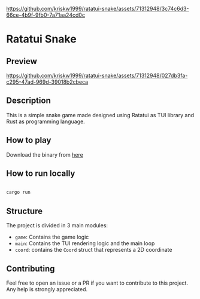 
https://github.com/kriskw1999/ratatui-snake/assets/71312948/3c74c6d3-66ce-4b9f-9fb0-7a71aa24cd0c
# Ratatui Snake

## Preview


https://github.com/kriskw1999/ratatui-snake/assets/71312948/027db3fa-c295-47ad-969d-39018b2cbeca


## Description

This is a simple snake game made designed using Ratatui as TUI library and Rust as programming language.

## How to play

Download the binary from [here](https://github.com/kriskw1999/ratatui-snake/raw/main/release/ratatui-snake)

## How to run locally

```bash

cargo run

```

## Structure

The project is divided in 3 main modules:

- `game`: Contains the game logic
- `main`: Contains the TUI rendering logic and the main loop
- `coord`: contains the `Coord` struct that represents a 2D coordinate

## Contributing

Feel free to open an issue or a PR if you want to contribute to this project.
Any help is strongly appreciated.
